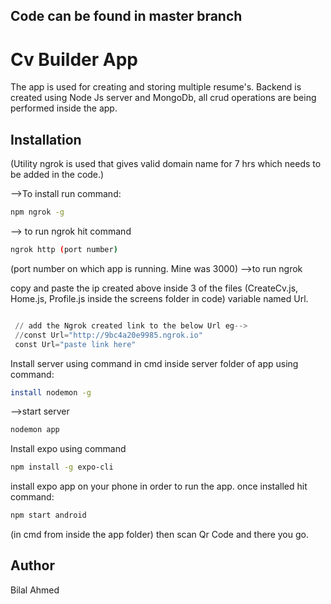 ## Code can be found in master branch
# Cv Builder App

The app is used for creating and storing multiple resume's.
Backend is created using Node Js server and MongoDb, all crud operations are being performed inside the app.

## Installation

(Utility ngrok is used that gives valid domain name for 7 hrs which needs to be added in the code.)

-->To install run command:
```bash
npm ngrok -g
```

  --> to run ngrok hit command
```bash
ngrok http (port number)
```
(port number on which app is running. Mine was 3000)  -->to run ngrok

copy and paste the ip created above inside 3 of the files (CreateCv.js, Home.js, Profile.js inside the screens folder in code) variable named Url.


```python

 // add the Ngrok created link to the below Url eg-->
 //const Url="http://9bc4a20e9985.ngrok.io"
 const Url="paste link here"
```

Install server using command in cmd inside server folder of app using command:
```bash
install nodemon -g
```
-->start server
```bash
nodemon app
```

Install  expo using command
```bash
npm install -g expo-cli
```

install expo app on your phone in order to run the app.
once installed hit command:

```bash
npm start android
```
(in cmd from inside the app folder)
 then scan Qr Code and there you go.  
## Author
Bilal Ahmed



